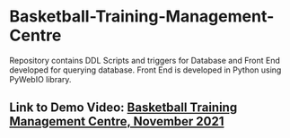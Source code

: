 # Basketball-Training-Management-Centre
Repository contains DDL Scripts and triggers for Database and Front End developed for querying database. Front End is developed in Python using PyWebIO library.

## Link to Demo Video: [Basketball Training Management Centre, November 2021](https://drive.google.com/file/d/1BYfrmYNlBAhQSBRKarTjK4x7IfyxvWiP/view?usp=sharing)
